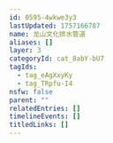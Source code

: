 ```yaml
---
id: 0595-4wkwe3y3
lastUpdated: 1757166787
name: 龙山文化排水管道
aliases: []
layer: 3
categoryId: cat_8abY-bU7
tagIds:
  - tag_eAgXxyKy
  - tag_TRpfu-I4
nsfw: false
parent: ""
relatedEntries: []
timelineEvents: []
titledLinks: []
---
```


